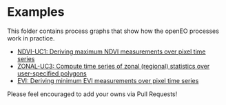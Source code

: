 # Examples

This folder contains process graphs that show how the openEO processes work in practice.

* [NDVI-UC1: Deriving maximum NDVI measurements over pixel time series](ndvi-uc1/README.md)
* [ZONAL-UC3: Compute time series of zonal (regional) statistics over user-specified polygons](zonal-uc3/README.md)
* [EVI: Deriving minimum EVI measurements over pixel time series](evi/README.md)

Please feel encouraged to add your owns via Pull Requests!

